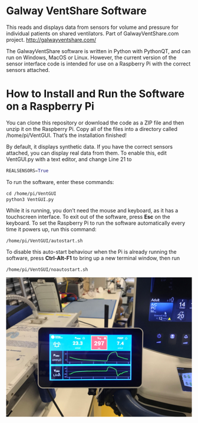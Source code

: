 # Galway VentShare Software
This reads and displays data from sensors for volume and pressure for individual patients on shared ventilators. Part of GalwayVentShare.com project.
http://galwayventshare.com/

The GalwayVentShare software is written in Python with PythonQT, and can run on Windows, MacOS or Linux. However, the current version of the sensor interface code is intended for use on a Raspberry Pi with the correct sensors attached. 

# How to Install and Run the Software on a Raspberry Pi
You can clone this repository or download the code as a ZIP file and then unzip it on the Raspberry Pi. Copy all of the files into a directory called /home/pi/VentGUI. That’s the installation finished!

By default, it displays synthetic data. If you have the correct sensors attached, you can display real data from them. To enable this, edit VentGUI.py with a text editor, and change Line 21 to 
```python
REALSENSORS=True
```
To run the software, enter these commands:
```shell
cd /home/pi/VentGUI
python3 VentGUI.py
```
While it is running, you don’t need the mouse and keyboard, as it has a touchscreen interface. To exit out of the software, press **Esc** on the keyboard.
To set the Raspberry Pi to run the software automatically every time it powers up, run this command:
```shell
/home/pi/VentGUI/autostart.sh
```
To disable this auto-start behaviour when the Pi is already running the software, press **Ctrl-Alt-F1** to bring up a new terminal window, then run
```shell
/home/pi/VentGUI/noautostart.sh
```

![Picture of software running](https://github.com/mmnuig/galwayvent/blob/master/photo06.jpg)
